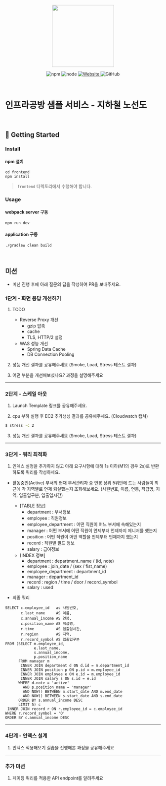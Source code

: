 <p align="center">
    <img width="200px;" src="https://raw.githubusercontent.com/woowacourse/atdd-subway-admin-frontend/master/images/main_logo.png"/>
</p>
<p align="center">
  <img alt="npm" src="https://img.shields.io/badge/npm-%3E%3D%205.5.0-blue">
  <img alt="node" src="https://img.shields.io/badge/node-%3E%3D%209.3.0-blue">
  <a href="https://edu.nextstep.camp/c/R89PYi5H" alt="nextstep atdd">
    <img alt="Website" src="https://img.shields.io/website?url=https%3A%2F%2Fedu.nextstep.camp%2Fc%2FR89PYi5H">
  </a>
  <img alt="GitHub" src="https://img.shields.io/github/license/next-step/atdd-subway-service">
</p>

<br>

# 인프라공방 샘플 서비스 - 지하철 노선도

<br>

## 🚀 Getting Started

### Install
#### npm 설치
```
cd frontend
npm install
```
> `frontend` 디렉토리에서 수행해야 합니다.

### Usage
#### webpack server 구동
```
npm run dev
```
#### application 구동
```
./gradlew clean build
```
<br>

## 미션

* 미션 진행 후에 아래 질문의 답을 작성하여 PR을 보내주세요.


### 1단계 - 화면 응답 개선하기

1. TODO
    - Reverse Proxy 개선 
        - gzip 압축
        - cache
        - TLS, HTTP/2 설정
    - WAS 성능 개선
        - Spring Data Cache
        - DB Connection Pooling

2. 성능 개선 결과를 공유해주세요 (Smoke, Load, Stress 테스트 결과)

3. 어떤 부분을 개선해보셨나요? 과정을 설명해주세요

---

### 2단계 - 스케일 아웃

1. Launch Template 링크를 공유해주세요.

2. cpu 부하 실행 후 EC2 추가생성 결과를 공유해주세요. (Cloudwatch 캡쳐)

```sh
$ stress -c 2
```

3. 성능 개선 결과를 공유해주세요 (Smoke, Load, Stress 테스트 결과)

---

### 3단계 - 쿼리 최적화

1. 인덱스 설정을 추가하지 않고 아래 요구사항에 대해 1s 이하(M1의 경우 2s)로 반환하도록 쿼리를 작성하세요.

- 활동중인(Active) 부서의 현재 부서관리자 중 연봉 상위 5위안에 드는 사람들이 최근에 각 지역별로 언제 퇴실했는지 조회해보세요. (사원번호, 이름, 연봉, 직급명, 지역, 입출입구분, 입출입시간)
    - [TABLE 정보]
        - department : 부서정보
        - employee : 직원정보
        - employee_department : 어떤 직원이 어느 부서에 속해있는지
        - manager : 어떤 부서에 어떤 직원이 언제부터 언제까지 메니저를 했는지
        - position : 어떤 직원이 어떤 역할을 언제부터 언제까지 했는지
        - record :  직원별 필드 정보
        - salary : 급여정보
    - [INDEX 정보]
        - department : department_name / (id, note)
        - employee : join_date / (sex / fist_name)
        - employee_department : department_id
        - manager : department_id
        - record : region / time / door / record_symbol
        - salary : used

- 최종 쿼리
```
SELECT c.employee_id   as 사원번호,
       c.last_name     AS 이름,
       c.annual_income AS 연봉,
       c.position_name AS 직급명,
       r.time          AS 입출입시간,
       r.region        AS 지역,
       r.record_symbol AS 입출입구분
FROM (SELECT m.employee_id,
             e.last_name,
             s.annual_income,
             p.position_name
      FROM manager m
	   INNER JOIN department d ON d.id = m.department_id
	   INNER JOIN position p ON p.id = m.employee_id
	   INNER JOIN employee e ON e.id = m.employee_id
	   INNER JOIN salary s ON s.id = e.id
      WHERE d.note = 'active'
        AND p.position_name = 'manager'
        AND NOW() BETWEEN m.start_date AND m.end_date
        AND NOW() BETWEEN s.start_date AND s.end_date
      ORDER BY s.annual_income DESC
      LIMIT 5) c
 INNER JOIN record r ON r.employee_id = c.employee_id
WHERE r.record_symbol = 'O'
ORDER BY c.annual_income DESC
```



---

### 4단계 - 인덱스 설계

1. 인덱스 적용해보기 실습을 진행해본 과정을 공유해주세요

---

### 추가 미션

1. 페이징 쿼리를 적용한 API endpoint를 알려주세요
